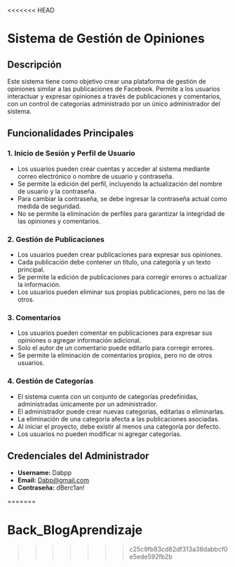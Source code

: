 <<<<<<< HEAD
# Sistema de Gestión de Opiniones

## Descripción
Este sistema tiene como objetivo crear una plataforma de gestión de opiniones similar a las publicaciones de Facebook. Permite a los usuarios interactuar y expresar opiniones a través de publicaciones y comentarios, con un control de categorías administrado por un único administrador del sistema.

## Funcionalidades Principales

### 1. Inicio de Sesión y Perfil de Usuario
- Los usuarios pueden crear cuentas y acceder al sistema mediante correo electrónico o nombre de usuario y contraseña.
- Se permite la edición del perfil, incluyendo la actualización del nombre de usuario y la contraseña.
- Para cambiar la contraseña, se debe ingresar la contraseña actual como medida de seguridad.
- No se permite la eliminación de perfiles para garantizar la integridad de las opiniones y comentarios.

### 2. Gestión de Publicaciones
- Los usuarios pueden crear publicaciones para expresar sus opiniones.
- Cada publicación debe contener un título, una categoría y un texto principal.
- Se permite la edición de publicaciones para corregir errores o actualizar la información.
- Los usuarios pueden eliminar sus propias publicaciones, pero no las de otros.

### 3. Comentarios
- Los usuarios pueden comentar en publicaciones para expresar sus opiniones o agregar información adicional.
- Solo el autor de un comentario puede editarlo para corregir errores.
- Se permite la eliminación de comentarios propios, pero no de otros usuarios.

### 4. Gestión de Categorías
- El sistema cuenta con un conjunto de categorías predefinidas, administradas únicamente por un administrador.
- El administrador puede crear nuevas categorías, editarlas o eliminarlas.
- La eliminación de una categoría afecta a las publicaciones asociadas.
- Al iniciar el proyecto, debe existir al menos una categoría por defecto.
- Los usuarios no pueden modificar ni agregar categorías.

## Credenciales del Administrador
- **Username:** Dabpp  
- **Email:** Dabp@gmail.com  
- **Contraseña:** dBerc1an!  


=======
# Back_BlogAprendizaje
>>>>>>> c25c9fb83cd82df313a38dabbcf0e5ede592fb2b
